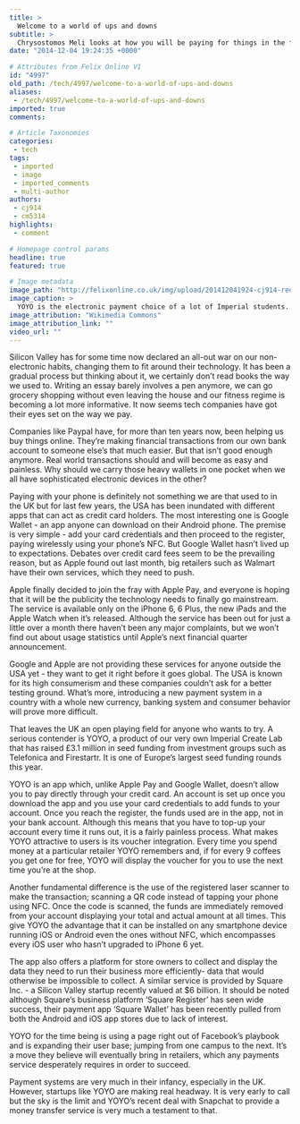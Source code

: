 ```yaml
---
title: >
  Welcome to a world of ups and downs
subtitle: >
  Chrysostomos Meli looks at how you will be paying for things in the future
date: "2014-12-04 19:24:35 +0000"

# Attributes from Felix Online V1
id: "4997"
old_path: /tech/4997/welcome-to-a-world-of-ups-and-downs
aliases:
 - /tech/4997/welcome-to-a-world-of-ups-and-downs
imported: true
comments:

# Article Taxonomies
categories:
 - tech
tags:
 - imported
 - image
 - imported_comments
 - multi-author
authors:
 - cj914
 - cm5314
highlights:
 - comment

# Homepage control params
headline: true
featured: true

# Image metadata
image_path: "http://felixonline.co.uk/img/upload/201412041924-cj914-red-yoyo-copy.jpg"
image_caption: >
  YOYO is the electronic payment choice of a lot of Imperial students. Disclaimer: has nothing to do w
image_attribution: "Wikimedia Commons"
image_attribution_link: ""
video_url: ""
---
```


Silicon Valley has for some time now declared an all-out war on our non-electronic habits, changing them to fit around their technology. It has been a gradual process but thinking about it, we certainly don’t read books the way we used to. Writing an essay barely involves a pen anymore, we can go grocery shopping without even leaving the house and our fitness regime is becoming a lot more informative. It now seems tech companies have got their eyes set on the way we pay.

Companies like Paypal have, for more than ten years now, been helping us buy things online. They’re making financial transactions from our own bank account to someone else’s that much easier. But that isn’t good enough anymore. Real world transactions should and will become as easy and painless. Why should we carry those heavy wallets in one pocket when we all have sophisticated electronic devices in the other?

Paying with your phone is definitely not something we are that used to in the UK but for last few years, the USA has been inundated with different apps that can act as credit card holders. The most interesting one is Google Wallet - an app anyone can download on their Android phone. The premise is very simple - add your card credentials and then proceed to the register, paying wirelessly using your phone’s NFC. But Google Wallet hasn’t lived up to expectations. Debates over credit card fees seem to be the prevailing reason, but as Apple found out last month, big retailers such as Walmart have their own services, which they need to push.

Apple finally decided to join the fray with Apple Pay, and everyone is hoping that it will be the publicity the technology needs to finally go mainstream. The service is available only on the iPhone 6, 6 Plus, the new iPads and the Apple Watch when it’s released. Although the service has been out for just a little over a month there haven’t been any major complaints, but we won’t find out about usage statistics until Apple’s next financial quarter announcement.

Google and Apple are not providing these services for anyone outside the USA yet - they want to get it right before it goes global. The USA is known for its high consumerism and these companies couldn’t ask for a better testing ground. What’s more, introducing a new payment system in a country with a whole new currency, banking system and consumer behavior will prove more difficult.

That leaves the UK an open playing field for anyone who wants to try. A serious contender is YOYO, a product of our very own Imperial Create Lab that has raised £3.1 million in seed funding from investment groups such as Telefonica and Firestartr. It is one of Europe’s largest seed funding rounds this year.

YOYO is an app which, unlike Apple Pay and Google Wallet, doesn’t allow you to pay directly through your credit card. An account is set up once you download the app and you use your card credentials to add funds to your account. Once you reach the register, the funds used are in the app, not in your bank account. Although this means that you have to top-up your account every time it runs out, it is a fairly painless process. What makes YOYO attractive to users is its voucher integration. Every time you spend money at a particular retailer YOYO remembers and, if for every 9 coffees you get one for free, YOYO will display the voucher for you to use the next time you’re at the shop.

Another fundamental difference is the use of the registered laser scanner to make the transaction; scanning a QR code instead of tapping your phone using NFC. Once the code is scanned, the funds are immediately removed from your account displaying your total and actual amount at all times. This give YOYO the advantage that it can be installed on any smartphone device running iOS or Android even the ones without NFC, which encompasses every iOS user who hasn’t upgraded to iPhone 6 yet.

The app also offers a platform for store owners to collect and display the data they need to run their business more efficiently- data that would otherwise be impossible to collect. A similar service is provided by Square Inc. - a Silicon Valley startup recently valued at $6 billion. It should be noted although Square’s business platform ‘Square Register’ has seen wide success, their payment app ‘Square Wallet’ has been recently pulled from both the Android and iOS app stores due to lack of interest.

YOYO for the time being is using a page right out of Facebook’s playbook and is expanding their user base; jumping from one campus to the next. It’s a move they believe will eventually bring in retailers, which any payments service desperately requires in order to succeed.

Payment systems are very much in their infancy, especially in the UK. However, startups like YOYO are making real headway. It is very early to call but the sky is the limit and YOYO’s recent deal with Snapchat to provide a money transfer service is very much a testament to that.
